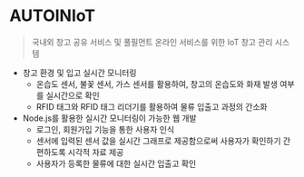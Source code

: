 # AUTOINIoT
> 국내외 창고 공유 서비스 및 풀필먼트 온라인 서비스를 위한 IoT 창고 관리 시스템
- 창고 환경 및 입고 실시간 모니터링  
  - 온습도 센서, 불꽃 센서, 가스 센서를 활용하여, 창고의 온습도와 화재 발생 여부를 실시간으로 확인
  - RFID 태그와 RFID 태그 리더기를 활용하여 물류 입출고 과정의 간소화
- Node.js를 활용한 실시간 모니터링이 가능한 웹 개발 
  - 로그인, 회원가입 기능을 통한 사용자 인식
  - 센서에 입력된 센서 값을 실시간 그래프로 제공함으로써 사용자가 확인하기 간편하도록 시각적 자료 제공
  - 사용자가 등록한 물류에 대한 실시간 입출고 확인
